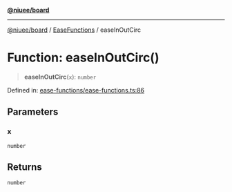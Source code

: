 [**@niuee/board**](../../../README.md)

***

[@niuee/board](../../../globals.md) / [EaseFunctions](../README.md) / easeInOutCirc

# Function: easeInOutCirc()

> **easeInOutCirc**(`x`): `number`

Defined in: [ease-functions/ease-functions.ts:86](https://github.com/niuee/board/blob/a0a1179721d4f4b943b6a9bc156753ac9737e502/src/ease-functions/ease-functions.ts#L86)

## Parameters

### x

`number`

## Returns

`number`
